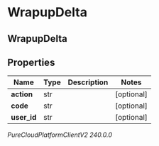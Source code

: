 # WrapupDelta

## WrapupDelta

## Properties

|Name | Type | Description | Notes|
|------------ | ------------- | ------------- | -------------|
| **action** | str |  | [optional] |
| **code** | str |  | [optional] |
| **user_id** | str |  | [optional] |



_PureCloudPlatformClientV2 240.0.0_
